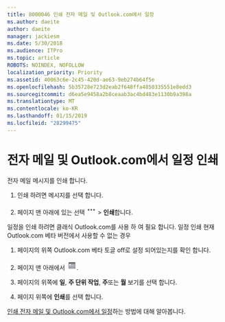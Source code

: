 ```yaml
---
title: 8000046 인쇄 전자 메일 및 Outlook.com에서 일정
ms.author: daeite
author: daeite
manager: jackiesm
ms.date: 5/30/2018
ms.audience: ITPro
ms.topic: article
ROBOTS: NOINDEX, NOFOLLOW
localization_priority: Priority
ms.assetid: 40063c6e-2c45-420d-ae63-9eb274b64f5e
ms.openlocfilehash: 5b35728e723d2eab2f648ffa4850335551e8edd3
ms.sourcegitcommit: d6ea5e9458a2b8ceaab3ac4bd483e1130b9a398a
ms.translationtype: MT
ms.contentlocale: ko-KR
ms.lasthandoff: 01/15/2019
ms.locfileid: "28299475"
---
```

# <a name="print-email-and-calendars-in-outlookcom"></a>전자 메일 및 Outlook.com에서 일정 인쇄

전자 메일 메시지를 인쇄 합니다.
  
1. 인쇄 하려면 메시지를 선택 합니다.
    
2. 페이지 맨 아래에 있는 선택 ![더 많은 작업](media/64993e8a-4a62-43b1-aa05-90f5ad4cba54.png) \> **인쇄**합니다. 
    
일정을 인쇄 하려면 클래식 Outlook.com를 사용 하 여 필요 합니다. 일정 인쇄 현재 Outlook.com 베타 버전에서 사용할 수 없는 경우
  
1. 페이지의 위쪽 Outlook.com 베타 토글 off로 설정 되어있는지를 확인 합니다.
    
2. 페이지 맨 아래에서  ![일정](media/9e1a821a-c32e-4851-a866-342a39ffdca0.png).
    
3. 페이지의 위쪽에 **일**, **주 단위 작업**, **주**또는 **월** 보기를 선택 합니다. 
    
4. 페이지 위쪽에 **인쇄**를 선택 합니다. 
    
[인쇄 전자 메일 및 Outlook.com에서 일정](https://go.microsoft.com/fwlink/p/?linkid=2001208&amp;clcid=0x409)하는 방법에 대해 알아봅니다.
  

